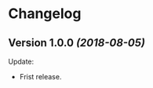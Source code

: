Changelog
=========

Version 1.0.0 *(2018-08-05)*
----------------------------

Update:
- Frist release.

